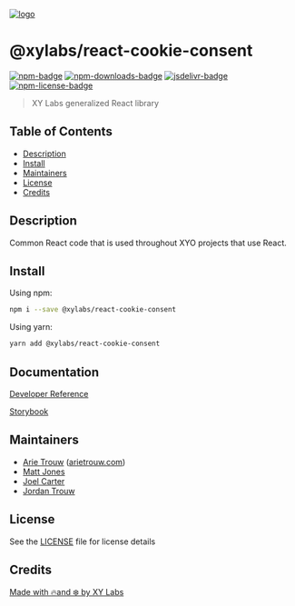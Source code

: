 [![logo][]](https://xylabs.com)

# @xylabs/react-cookie-consent

[![npm-badge][]][npm-link]
[![npm-downloads-badge][]][npm-link]
[![jsdelivr-badge][]][jsdelivr-link]
[![npm-license-badge][]](LICENSE)

> XY Labs generalized React library 

## Table of Contents

-   [Description](#description)
-   [Install](#install)
-   [Maintainers](#maintainers)
-   [License](#license)
-   [Credits](#credits)

## Description

Common React code that is used throughout XYO projects that use React.

## Install

Using npm:

```sh
npm i --save @xylabs/react-cookie-consent
```

Using yarn:

```sh
yarn add @xylabs/react-cookie-consent
```

## Documentation
[Developer Reference](https://xylabs.github.io/sdk-react)

[Storybook](https://xylabs.github.io/sdk-react/storybook)

## Maintainers

-   [Arie Trouw](https://github.com/arietrouw) ([arietrouw.com](https://arietrouw.com))
-   [Matt Jones](https://github.com/jonesmac)
-   [Joel Carter](https://github.com/JoelBCarter)
-   [Jordan Trouw](https://github.com/jordantrouw)

## License

See the [LICENSE](LICENSE) file for license details

## Credits

[Made with 🔥and ❄️ by XY Labs](https://xylabs.com)

[logo]: https://cdn.xy.company/img/brand/XYPersistentCompany_Logo_Icon_Colored.svg

[npm-badge]: https://img.shields.io/npm/v/@xylabs/react-cookie-consent.svg
[npm-link]: https://www.npmjs.com/package/@xylabs/react-cookie-consent

[npm-downloads-badge]: https://img.shields.io/npm/dw/@xylabs/react-cookie-consent
[npm-license-badge]: https://img.shields.io/npm/l/@xylabs/react-cookie-consent

[jsdelivr-badge]: https://data.jsdelivr.com/v1/package/npm/@xylabs/react-cookie-consent/badge
[jsdelivr-link]: https://www.jsdelivr.com/package/npm/@xylabs/react-cookie-consent